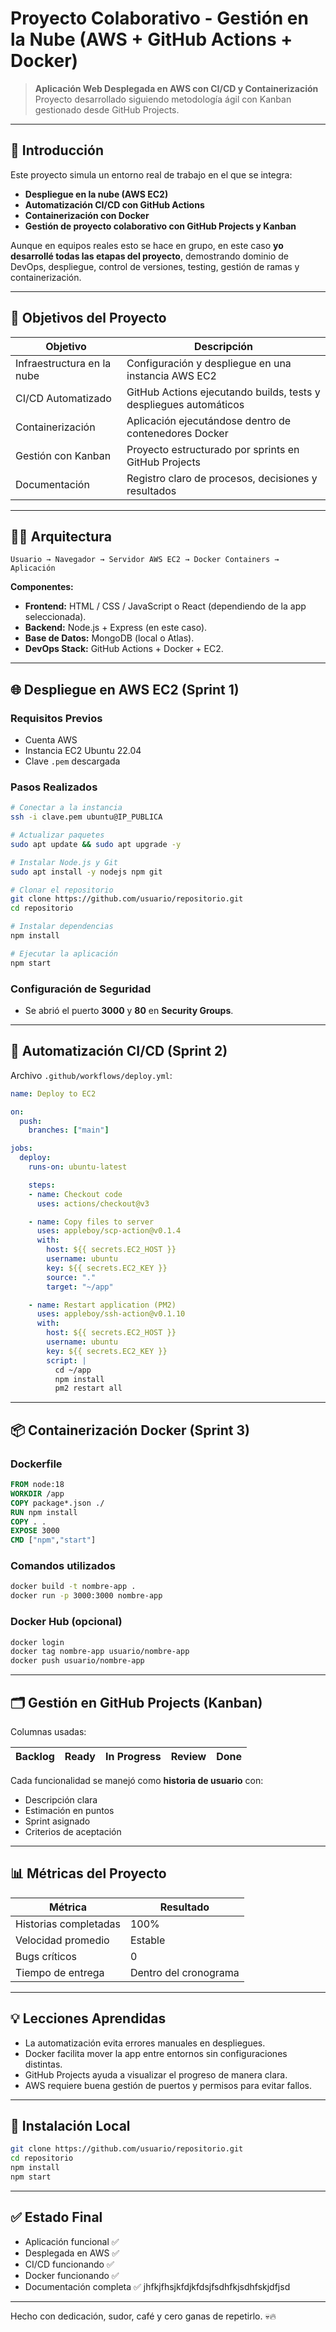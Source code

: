 # Proyecto Colaborativo - Gestión en la Nube (AWS + GitHub Actions + Docker)

> **Aplicación Web Desplegada en AWS con CI/CD y Containerización**  
> Proyecto desarrollado siguiendo metodología ágil con Kanban gestionado desde GitHub Projects.

---

## 🚀 Introducción

Este proyecto simula un entorno real de trabajo en el que se integra:
- **Despliegue en la nube (AWS EC2)**
- **Automatización CI/CD con GitHub Actions**
- **Containerización con Docker**
- **Gestión de proyecto colaborativo con GitHub Projects y Kanban**

Aunque en equipos reales esto se hace en grupo, en este caso **yo desarrollé todas las etapas del proyecto**, demostrando dominio de DevOps, despliegue, control de versiones, testing, gestión de ramas y containerización.

---

## 🎯 Objetivos del Proyecto

| Objetivo | Descripción |
|---------|-------------|
| Infraestructura en la nube | Configuración y despliegue en una instancia AWS EC2 |
| CI/CD Automatizado | GitHub Actions ejecutando builds, tests y despliegues automáticos |
| Containerización | Aplicación ejecutándose dentro de contenedores Docker |
| Gestión con Kanban | Proyecto estructurado por sprints en GitHub Projects |
| Documentación | Registro claro de procesos, decisiones y resultados |

---

## 🧑‍💻 Arquitectura

```
Usuario → Navegador → Servidor AWS EC2 → Docker Containers → Aplicación
```

**Componentes:**
- **Frontend:** HTML / CSS / JavaScript o React (dependiendo de la app seleccionada).
- **Backend:** Node.js + Express (en este caso).
- **Base de Datos:** MongoDB (local o Atlas).
- **DevOps Stack:** GitHub Actions + Docker + EC2.

---

## 🌐 Despliegue en AWS EC2 (Sprint 1)

### Requisitos Previos
- Cuenta AWS
- Instancia EC2 Ubuntu 22.04
- Clave `.pem` descargada

### Pasos Realizados

```bash
# Conectar a la instancia
ssh -i clave.pem ubuntu@IP_PUBLICA

# Actualizar paquetes
sudo apt update && sudo apt upgrade -y

# Instalar Node.js y Git
sudo apt install -y nodejs npm git

# Clonar el repositorio
git clone https://github.com/usuario/repositorio.git
cd repositorio

# Instalar dependencias
npm install

# Ejecutar la aplicación
npm start
```

### Configuración de Seguridad
- Se abrió el puerto **3000** y **80** en **Security Groups**.

---

## 🤖 Automatización CI/CD (Sprint 2)

Archivo `.github/workflows/deploy.yml`:

```yaml
name: Deploy to EC2

on:
  push:
    branches: ["main"]

jobs:
  deploy:
    runs-on: ubuntu-latest

    steps:
    - name: Checkout code
      uses: actions/checkout@v3

    - name: Copy files to server
      uses: appleboy/scp-action@v0.1.4
      with:
        host: ${{ secrets.EC2_HOST }}
        username: ubuntu
        key: ${{ secrets.EC2_KEY }}
        source: "."
        target: "~/app"

    - name: Restart application (PM2)
      uses: appleboy/ssh-action@v0.1.10
      with:
        host: ${{ secrets.EC2_HOST }}
        username: ubuntu
        key: ${{ secrets.EC2_KEY }}
        script: |
          cd ~/app
          npm install
          pm2 restart all
```

---

## 📦 Containerización Docker (Sprint 3)

### Dockerfile

```Dockerfile
FROM node:18
WORKDIR /app
COPY package*.json ./
RUN npm install
COPY . .
EXPOSE 3000
CMD ["npm","start"]
```

### Comandos utilizados

```bash
docker build -t nombre-app .
docker run -p 3000:3000 nombre-app
```

### Docker Hub (opcional)
```bash
docker login
docker tag nombre-app usuario/nombre-app
docker push usuario/nombre-app
```

---

## 🗂️ Gestión en GitHub Projects (Kanban)

Columnas usadas:

| Backlog | Ready | In Progress | Review | Done |
|--------|--------|-------------|--------|------|

Cada funcionalidad se manejó como **historia de usuario** con:
- Descripción clara
- Estimación en puntos
- Sprint asignado
- Criterios de aceptación

---

## 📊 Métricas del Proyecto

| Métrica | Resultado |
|--------|-----------|
| Historias completadas | 100% |
| Velocidad promedio | Estable |
| Bugs críticos | 0 |
| Tiempo de entrega | Dentro del cronograma |

---

## 💡 Lecciones Aprendidas

- La automatización evita errores manuales en despliegues.
- Docker facilita mover la app entre entornos sin configuraciones distintas.
- GitHub Projects ayuda a visualizar el progreso de manera clara.
- AWS requiere buena gestión de puertos y permisos para evitar fallos.

---

## 🧭 Instalación Local

```bash
git clone https://github.com/usuario/repositorio.git
cd repositorio
npm install
npm start
```

---

## ✅ Estado Final
- Aplicación funcional ✅
- Desplegada en AWS ✅
- CI/CD funcionando ✅
- Docker funcionando ✅
- Documentación completa ✅
jhfkjfhsjkfdjkfdsjfsdhfkjsdhfskjdfjsd
---

Hecho con dedicación, sudor, café y cero ganas de repetirlo. 💀🔥
